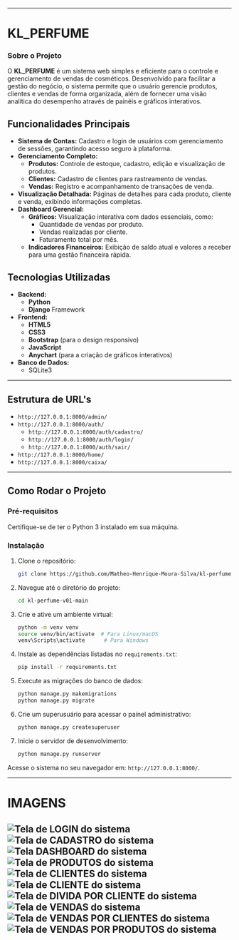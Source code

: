 -----

# KL\_PERFUME
### Sobre o Projeto

O **KL\_PERFUME** é um sistema web simples e eficiente para o controle e gerenciamento de vendas de cosméticos. Desenvolvido para facilitar a gestão do negócio, o sistema permite que o usuário gerencie produtos, clientes e vendas de forma organizada, além de fornecer uma visão analítica do desempenho através de painéis e gráficos interativos.

## Funcionalidades Principais

  - **Sistema de Contas:** Cadastro e login de usuários com gerenciamento de sessões, garantindo acesso seguro à plataforma.
  - **Gerenciamento Completo:**
      - **Produtos:** Controle de estoque, cadastro, edição e visualização de produtos.
      - **Clientes:** Cadastro de clientes para rastreamento de vendas.
      - **Vendas:** Registro e acompanhamento de transações de venda.
  - **Visualização Detalhada:** Páginas de detalhes para cada produto, cliente e venda, exibindo informações completas.
  - **Dashboard Gerencial:**
      - **Gráficos:** Visualização interativa com dados essenciais, como:
          - Quantidade de vendas por produto.
          - Vendas realizadas por cliente.
          - Faturamento total por mês.
      - **Indicadores Financeiros:** Exibição de saldo atual e valores a receber para uma gestão financeira rápida.

## Tecnologias Utilizadas

  - **Backend:**
      - **Python**
      - **Django** Framework
  - **Frontend:**
      - **HTML5**
      - **CSS3**
      - **Bootstrap** (para o design responsivo)
      - **JavaScript**
      - **Anychart** (para a criação de gráficos interativos)
  - **Banco de Dados:**
      - SQLite3
-----
## Estrutura de URL's
- `http://127.0.0.1:8000/admin/`
- `http://127.0.0.1:8000/auth/`
  - `http://127.0.0.1:8000/auth/cadastro/`
  - `http://127.0.0.1:8000/auth/login/`
  - `http://127.0.0.1:8000/auth/sair/`
- `http://127.0.0.1:8000/home/`
- `http://127.0.0.1:8000/caixa/`
-----
## Como Rodar o Projeto

### Pré-requisitos

Certifique-se de ter o Python 3 instalado em sua máquina.

### Instalação

1.  Clone o repositório:

    ```bash
    git clone https://github.com/Matheo-Henrique-Moura-Silva/kl-perfume-v01.git
    ```

2.  Navegue até o diretório do projeto:

    ```bash
    cd kl-perfume-v01-main
    ```

3.  Crie e ative um ambiente virtual:

    ```bash
    python -m venv venv
    source venv/bin/activate  # Para Linux/macOS
    venv\Scripts\activate      # Para Windows
    ```

4.  Instale as dependências listadas no `requirements.txt`:

    ```bash
    pip install -r requirements.txt
    ```

5.  Execute as migrações do banco de dados:

    ```bash
    python manage.py makemigrations
    python manage.py migrate
    ```

6.  Crie um superusuário para acessar o painel administrativo:

    ```bash
    python manage.py createsuperuser
    ```

7.  Inicie o servidor de desenvolvimento:

    ```bash
    python manage.py runserver
    ```

Acesse o sistema no seu navegador em: `http://127.0.0.1:8000/`.

-----
# IMAGENS
![Tela de LOGIN do sistema](screenshots/a(7).png)
![Tela de CADASTRO do sistema](screenshots/a(8).png)
![Tela DASHBOARD do sistema](screenshots/a(5).png)
![Tela de PRODUTOS do sistema](screenshots/a(9).png)
![Tela de CLIENTES do sistema](screenshots/a(10).png)
![Tela de CLIENTE do sistema](screenshots/a(1).png)
![Tela de DIVIDA POR CLIENTE do sistema](screenshots/a(2).png)
![Tela de VENDAS do sistema](screenshots/a(6).png)
![Tela de VENDAS POR CLIENTES do sistema](screenshots/a(4).png)
![Tela de VENDAS POR PRODUTOS do sistema](screenshots/a(3).png)
-----
